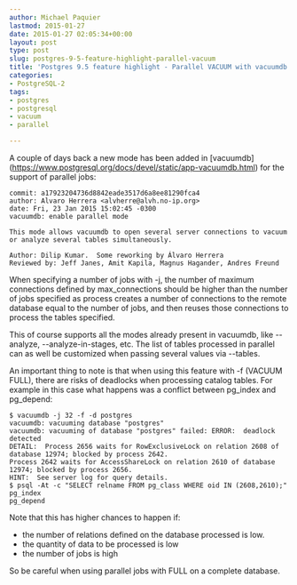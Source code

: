 ```yaml
---
author: Michael Paquier
lastmod: 2015-01-27
date: 2015-01-27 02:05:34+00:00
layout: post
type: post
slug: postgres-9-5-feature-highlight-parallel-vacuum
title: 'Postgres 9.5 feature highlight - Parallel VACUUM with vacuumdb'
categories:
- PostgreSQL-2
tags:
- postgres
- postgresql
- vacuum
- parallel

---
```


A couple of days back a new mode has been added in [vacuumdb]
(https://www.postgresql.org/docs/devel/static/app-vacuumdb.html) for the
support of parallel jobs:

    commit: a17923204736d8842eade3517d6a8ee81290fca4
    author: Alvaro Herrera <alvherre@alvh.no-ip.org>
    date: Fri, 23 Jan 2015 15:02:45 -0300
    vacuumdb: enable parallel mode

    This mode allows vacuumdb to open several server connections to vacuum
    or analyze several tables simultaneously.

    Author: Dilip Kumar.  Some reworking by Álvaro Herrera
    Reviewed by: Jeff Janes, Amit Kapila, Magnus Hagander, Andres Freund

When specifying a number of jobs with -j, the number of maximum connections
defined by max\_connections should be higher than the number of jobs specified
as process creates a number of connections to the remote database equal to
the number of jobs, and then reuses those connections to process the tables
specified.

This of course supports all the modes already present in vacuumdb, like
--analyze, --analyze-in-stages, etc. The list of tables processed in
parallel can as well be customized when passing several values via --tables.

An important thing to note is that when using this feature with -f (VACUUM
FULL), there are risks of deadlocks when processing catalog tables. For
example in this case what happens was a conflict between pg\_index and
pg\_depend:

    $ vacuumdb -j 32 -f -d postgres
    vacuumdb: vacuuming database "postgres"
    vacuumdb: vacuuming of database "postgres" failed: ERROR:  deadlock detected
    DETAIL:  Process 2656 waits for RowExclusiveLock on relation 2608 of database 12974; blocked by process 2642.
    Process 2642 waits for AccessShareLock on relation 2610 of database 12974; blocked by process 2656.
    HINT:  See server log for query details.
    $ psql -At -c "SELECT relname FROM pg_class WHERE oid IN (2608,2610);"
    pg_index
    pg_depend

Note that this has higher chances to happen if:

  * the number of relations defined on the database processed is low.
  * the quantity of data to be processed is low
  * the number of jobs is high

So be careful when using parallel jobs with FULL on a complete database.
